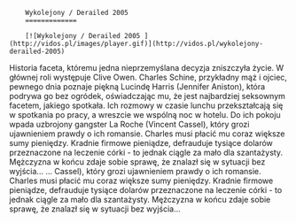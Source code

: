 
        Wykolejony / Derailed 2005 
        =============
        
        [![Wykolejony / Derailed 2005 ](http://vidos.pl/images/player.gif)](http://vidos.pl/wykolejony-derailed-2005)
        
        
 Historia faceta, któremu jedna nieprzemyślana decyzja zniszczyła życie. W głównej roli występuje Clive Owen. Charles Schine, przykładny mąż i ojciec, pewnego dnia poznaje piękną Lucindę Harris (Jennifer Aniston), która podrywa go bez ogródek, oświadczając mu, że jest najbardziej seksownym facetem, jakiego spotkała. Ich rozmowy w czasie lunchu przekształcają się w spotkania po pracy, a wreszcie we wspólną noc w hotelu. Do ich pokoju wpada uzbrojony gangster La Roche (Vincent Cassel), który grozi ujawnieniem prawdy o ich romansie. Charles musi płacić mu coraz większe sumy pieniędzy. Kradnie firmowe pieniądze, defrauduje tysiące dolarów przeznaczone na leczenie córki - to jednak ciągle za mało dla szantażysty. Mężczyzna w końcu zdaje sobie sprawę, że znalazł się w sytuacji bez wyjścia...   ... Cassel), który grozi ujawnieniem prawdy o ich romansie. Charles musi płacić mu coraz większe sumy pieniędzy. Kradnie firmowe pieniądze, defrauduje tysiące dolarów przeznaczone na leczenie córki - to jednak ciągle za mało dla szantażysty. Mężczyzna w końcu zdaje sobie sprawę, że znalazł się w sytuacji bez wyjścia...
    